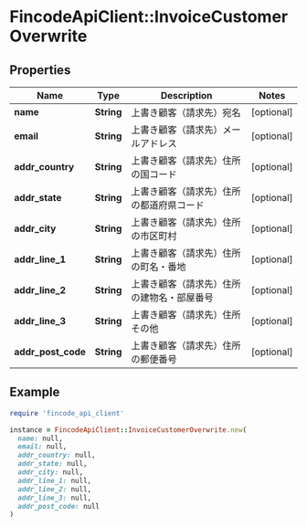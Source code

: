 # FincodeApiClient::InvoiceCustomerOverwrite

## Properties

| Name | Type | Description | Notes |
| ---- | ---- | ----------- | ----- |
| **name** | **String** | 上書き顧客（請求先）宛名  | [optional] |
| **email** | **String** | 上書き顧客（請求先）メールアドレス  | [optional] |
| **addr_country** | **String** | 上書き顧客（請求先）住所の国コード  | [optional] |
| **addr_state** | **String** | 上書き顧客（請求先）住所の都道府県コード  | [optional] |
| **addr_city** | **String** | 上書き顧客（請求先）住所の市区町村  | [optional] |
| **addr_line_1** | **String** | 上書き顧客（請求先）住所の町名・番地  | [optional] |
| **addr_line_2** | **String** | 上書き顧客（請求先）住所の建物名・部屋番号  | [optional] |
| **addr_line_3** | **String** | 上書き顧客（請求先）住所 その他  | [optional] |
| **addr_post_code** | **String** | 上書き顧客（請求先）住所の郵便番号  | [optional] |

## Example

```ruby
require 'fincode_api_client'

instance = FincodeApiClient::InvoiceCustomerOverwrite.new(
  name: null,
  email: null,
  addr_country: null,
  addr_state: null,
  addr_city: null,
  addr_line_1: null,
  addr_line_2: null,
  addr_line_3: null,
  addr_post_code: null
)
```

